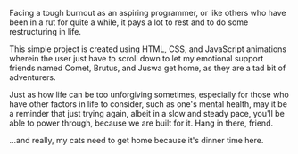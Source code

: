 Facing a tough burnout as an aspiring programmer, or like others who have been in a rut for quite a while, it pays a lot to rest and to do some restructuring in life. <br> 

This simple project is created using HTML, CSS, and JavaScript animations wherein the user just have to scroll down to let my emotional support friends named Comet, Brutus, and Juswa get home, as they are a tad bit of adventurers. <br>

Just as how life can be too unforgiving sometimes, especially for those who have other factors in life to consider, such as one's mental health, may it be a reminder that just trying again, albeit in a slow and steady pace, you'll be able to power through, because we are built for it. Hang in there, friend. <br>

...and really, my cats need to get home because it's dinner time here. 
